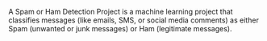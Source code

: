 A Spam or Ham Detection Project is a machine learning project that classifies messages (like emails, SMS, or social media comments) as either Spam (unwanted or junk messages) or Ham (legitimate messages).
